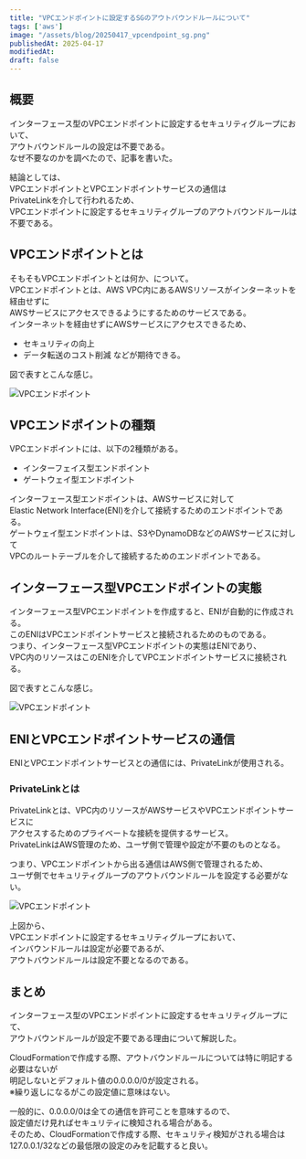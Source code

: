```yaml
---
title: "VPCエンドポイントに設定するSGのアウトバウンドルールについて"
tags: ['aws']
image: "/assets/blog/20250417_vpcendpoint_sg.png"
publishedAt: 2025-04-17
modifiedAt:
draft: false
---
```

## 概要
インターフェース型のVPCエンドポイントに設定するセキュリティグループにおいて、  
アウトバウンドルールの設定は不要である。  
なぜ不要なのかを調べたので、記事を書いた。  

結論としては、  
VPCエンドポイントとVPCエンドポイントサービスの通信は  
PrivateLinkを介して行われるため、  
VPCエンドポイントに設定するセキュリティグループのアウトバウンドルールは不要である。 

## VPCエンドポイントとは
そもそもVPCエンドポイントとは何か、について。  
VPCエンドポイントとは、AWS VPC内にあるAWSリソースがインターネットを経由せずに  
AWSサービスにアクセスできるようにするためのサービスである。  
インターネットを経由せずにAWSサービスにアクセスできるため、  
- セキュリティの向上
- データ転送のコスト削減
などが期待できる。

図で表すとこんな感じ。  

![VPCエンドポイント](/assets/blog/20250417_vpcendpoint.png)

## VPCエンドポイントの種類
VPCエンドポイントには、以下の2種類がある。
- インターフェイス型エンドポイント
- ゲートウェイ型エンドポイント

インターフェース型エンドポイントは、AWSサービスに対して  
Elastic Network Interface(ENI)を介して接続するためのエンドポイントである。  
ゲートウェイ型エンドポイントは、S3やDynamoDBなどのAWSサービスに対して  
VPCのルートテーブルを介して接続するためのエンドポイントである。  

## インターフェース型VPCエンドポイントの実態
インターフェース型VPCエンドポイントを作成すると、ENIが自動的に作成される。  
このENIはVPCエンドポイントサービスと接続されるためのものである。  
つまり、インターフェース型VPCエンドポイントの実態はENIであり、  
VPC内のリソースはこのENIを介してVPCエンドポイントサービスに接続される。

図で表すとこんな感じ。  

![VPCエンドポイント](/assets/blog/20250417_vpcendpoint_eni.png)

## ENIとVPCエンドポイントサービスの通信
ENIとVPCエンドポイントサービスとの通信には、PrivateLinkが使用される。

### PrivateLinkとは
PrivateLinkとは、VPC内のリソースがAWSサービスやVPCエンドポイントサービスに  
アクセスするためのプライベートな接続を提供するサービス。  
PrivateLinkはAWS管理のため、ユーザ側で管理や設定が不要のものとなる。  

つまり、VPCエンドポイントから出る通信はAWS側で管理されるため、  
ユーザ側でセキュリティグループのアウトバウンドルールを設定する必要がない。  

![VPCエンドポイント](/assets/blog/20250417_vpcendpoint_sg.png)

上図から、  
VPCエンドポイントに設定するセキュリティグループにおいて、  
インバウンドルールは設定が必要であるが、  
アウトバウンドルールは設定不要となるのである。　　

## まとめ
インターフェース型のVPCエンドポイントに設定するセキュリティグループにて、  
アウトバウンドルールが設定不要である理由について解説した。  

CloudFormationで作成する際、アウトバウンドルールについては特に明記する必要はないが  
明記しないとデフォルト値の0.0.0.0/0が設定される。  
※繰り返しになるがこの設定値に意味はない。

一般的に、0.0.0.0/0は全ての通信を許可ことを意味するので、  
設定値だけ見ればセキュリティに検知される場合がある。  
そのため、CloudFormationで作成する際、セキュリティ検知がされる場合は  
127.0.0.1/32などの最低限の設定のみを記載すると良い。  

